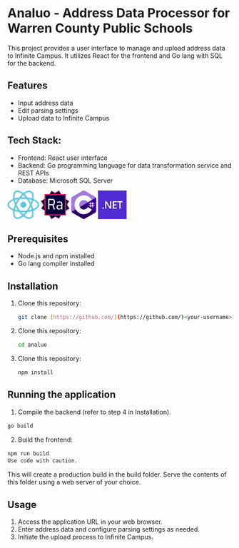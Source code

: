 # Analuo - Address Data Processor for Warren County Public Schools

This project provides a user interface to manage and upload address data to Infinite Campus. It utilizes React for the frontend and Go lang with SQL for the backend.

## Features

* Input address data
* Edit parsing settings
* Upload data to Infinite Campus

## Tech Stack:
* Frontend: React user interface
* Backend: Go programming language for data transformation service and REST APIs
* Database: Microsoft SQL Server

<div>
  <img src="https://raw.githubusercontent.com/Dylan-Howard/Identity-Systems-Monitor/main/prognosis-documentation/icon-react.svg" height=64 />
  <img src="https://raw.githubusercontent.com/Dylan-Howard/Identity-Systems-Monitor/main/prognosis-documentation/icon-reactadmin.svg" height=64 />
  <img src="https://raw.githubusercontent.com/Dylan-Howard/Identity-Systems-Monitor/main/prognosis-documentation/icon-csharp.svg" height=64 />
  <img src="https://raw.githubusercontent.com/Dylan-Howard/Identity-Systems-Monitor/main/prognosis-documentation/icon-dotnet.svg" height=64 />
</div>

## Prerequisites

* Node.js and npm installed
* Go lang compiler installed

## Installation

1. Clone this repository:
   ```bash
   git clone [https://github.com/](https://github.com/)<your-username>/analuo.git
   ```

2. Clone this repository:
   ```bash
   cd analuo
   ```
   
3. Clone this repository:
   ```bash
   npm install
   ```

## Running the application
1. Compile the backend (refer to step 4 in Installation).

  ```bash
  go build
  ```

2. Build the frontend:
  ```bash
  npm run build
  Use code with caution.
  ```

This will create a production build in the build folder. Serve the contents of this folder using a web server of your choice.

## Usage
1. Access the application URL in your web browser.
2. Enter address data and configure parsing settings as needed.
3. Initiate the upload process to Infinite Campus.
